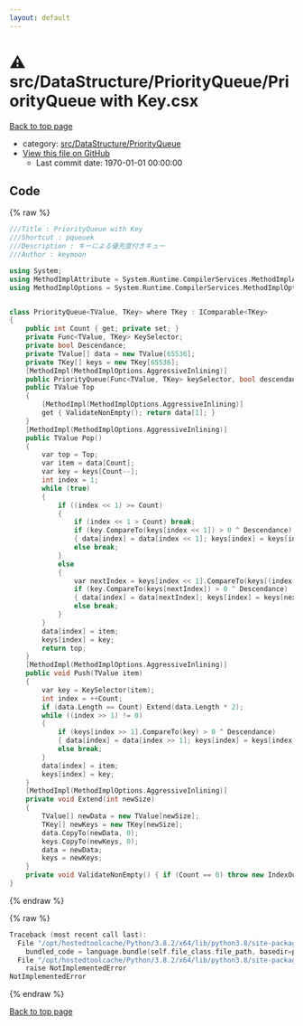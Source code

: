 ```yaml
---
layout: default
---
```


<!-- mathjax config similar to math.stackexchange -->
<script type="text/javascript" async
  src="https://cdnjs.cloudflare.com/ajax/libs/mathjax/2.7.5/MathJax.js?config=TeX-MML-AM_CHTML">
</script>
<script type="text/x-mathjax-config">
  MathJax.Hub.Config({
    TeX: { equationNumbers: { autoNumber: "AMS" }},
    tex2jax: {
      inlineMath: [ ['$','$'] ],
      processEscapes: true
    },
    "HTML-CSS": { matchFontHeight: false },
    displayAlign: "left",
    displayIndent: "2em"
  });
</script>

<script type="text/javascript" src="https://cdnjs.cloudflare.com/ajax/libs/jquery/3.4.1/jquery.min.js"></script>
<script src="https://cdn.jsdelivr.net/npm/jquery-balloon-js@1.1.2/jquery.balloon.min.js" integrity="sha256-ZEYs9VrgAeNuPvs15E39OsyOJaIkXEEt10fzxJ20+2I=" crossorigin="anonymous"></script>
<script type="text/javascript" src="../../../../assets/js/copy-button.js"></script>
<link rel="stylesheet" href="../../../../assets/css/copy-button.css" />


# :warning: src/DataStructure/PriorityQueue/PriorityQueue with Key.csx

<a href="../../../../index.html">Back to top page</a>

* category: <a href="../../../../index.html#4bda892af511097f2ae4ab1d2c6f0901">src/DataStructure/PriorityQueue</a>
* <a href="{{ site.github.repository_url }}/blob/master/src/DataStructure/PriorityQueue/PriorityQueue with Key.csx">View this file on GitHub</a>
    - Last commit date: 1970-01-01 00:00:00




## Code

<a id="unbundled"></a>
{% raw %}
```cpp
﻿///Title : PriorityQueue with Key
///Shortcut : pqueuek
///Description : キーによる優先度付きキュー
///Author : keymoon

using System;
using MethodImplAttribute = System.Runtime.CompilerServices.MethodImplAttribute;
using MethodImplOptions = System.Runtime.CompilerServices.MethodImplOptions;


class PriorityQueue<TValue, TKey> where TKey : IComparable<TKey>
{
    public int Count { get; private set; }
    private Func<TValue, TKey> KeySelector;
    private bool Descendance;
    private TValue[] data = new TValue[65536];
    private TKey[] keys = new TKey[65536];
    [MethodImpl(MethodImplOptions.AggressiveInlining)]
    public PriorityQueue(Func<TValue, TKey> keySelector, bool descendance = false) { KeySelector = keySelector; Descendance = descendance; }
    public TValue Top
    {
        [MethodImpl(MethodImplOptions.AggressiveInlining)]
        get { ValidateNonEmpty(); return data[1]; }
    }
    [MethodImpl(MethodImplOptions.AggressiveInlining)]
    public TValue Pop()
    {
        var top = Top;
        var item = data[Count];
        var key = keys[Count--];
        int index = 1;
        while (true)
        {
            if ((index << 1) >= Count)
            {
                if (index << 1 > Count) break;
                if (key.CompareTo(keys[index << 1]) > 0 ^ Descendance)
                { data[index] = data[index << 1]; keys[index] = keys[index << 1]; index <<= 1; }
                else break;
            }
            else
            {
                var nextIndex = keys[index << 1].CompareTo(keys[(index << 1) + 1]) <= 0 ^ Descendance ? (index << 1) : (index << 1) + 1;
                if (key.CompareTo(keys[nextIndex]) > 0 ^ Descendance)
                { data[index] = data[nextIndex]; keys[index] = keys[nextIndex]; index = nextIndex; }
                else break;
            }
        }
        data[index] = item;
        keys[index] = key;
        return top;
    }
    [MethodImpl(MethodImplOptions.AggressiveInlining)]
    public void Push(TValue item)
    {
        var key = KeySelector(item);
        int index = ++Count;
        if (data.Length == Count) Extend(data.Length * 2);
        while ((index >> 1) != 0)
        {
            if (keys[index >> 1].CompareTo(key) > 0 ^ Descendance)
            { data[index] = data[index >> 1]; keys[index] = keys[index >> 1]; index >>= 1; }
            else break;
        }
        data[index] = item;
        keys[index] = key;
    }
    [MethodImpl(MethodImplOptions.AggressiveInlining)]
    private void Extend(int newSize)
    {
        TValue[] newData = new TValue[newSize];
        TKey[] newKeys = new TKey[newSize];
        data.CopyTo(newData, 0);
        keys.CopyTo(newKeys, 0);
        data = newData;
        keys = newKeys;
    }
    private void ValidateNonEmpty() { if (Count == 0) throw new IndexOutOfRangeException(); }
}
```
{% endraw %}

<a id="bundled"></a>
{% raw %}
```cpp
Traceback (most recent call last):
  File "/opt/hostedtoolcache/Python/3.8.2/x64/lib/python3.8/site-packages/onlinejudge_verify/docs.py", line 340, in write_contents
    bundled_code = language.bundle(self.file_class.file_path, basedir=pathlib.Path.cwd())
  File "/opt/hostedtoolcache/Python/3.8.2/x64/lib/python3.8/site-packages/onlinejudge_verify/languages/csharpscript.py", line 108, in bundle
    raise NotImplementedError
NotImplementedError

```
{% endraw %}

<a href="../../../../index.html">Back to top page</a>


